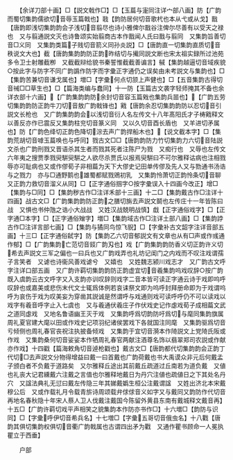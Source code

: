 <!-- { "loadSidebar": true } -->
　　【余详刀部十画】□【説文戟作□】□【玉萹与寁同注详宀部八画】防【广韵而蜀切集韵儒欲切音辱玉篇戟也】戨【韵防居何切音歌杙也本从弋或从戈】戬【唐韵即浅切集韵韵会子浅切音翦尽也诗小雅俾尔戬谷注俾尔尽善有以受天之禄也　又与翦通説文灭也诗鲁颂实始翦商古本作戬闻人氏曰戬与翦同　又集韵旨善切音□义同　又集韵类篇子贱切音箭义同孙炎説】□【唐韵直一切集韵直质切音秩说文大也】截【唐韵集韵韵防正韵昨结切与擮同説文断也宋太祖实録所过池苑多令卫士射雕截栁　又截截辩给貌书秦誓惟截截善谝言】戫【集韵越逼切音域疾貌○按此字与防字不同广韵譌作防字而字彚正字通仍之误矣由未考説文与集韵也】□【集韵苦兼切音谦戈属也】増□【字彚何点切颔上声健也】□【五音集韵古得切音祴□□草生也】□【篇海类编与蠢同】十一防【玉篇古文袭字轻师掩其不备也余详衣部十六画】【广韵集韵韵防余封切音容玉篇戣也集韵兵噐也】【广韵五劳切集韵韵防正韵牛刀切音敖广韵戟锋也】戭【唐韵余忍切集韵韵防以忍切音引説文长枪也　又广韵集韵韵会以浅切音衍人名左传文十八年髙阳氏才子梼戭释文以善反亦作已震反又集韵柱兖切音篆义同　又以久切音酉长盾也　又羊进切矛属也】防【广韵色绛切正韵色降切淙去声广韵捍船木也】【说文截本字】□【集韵荒胡切音嘑玉萹唤也与呼同】戮古文□□【唐韵韵防力竹切集韵力六切音陆説文杀也广韵刑戮又晋语杀其生者而戮其死者注陈尸为戮　又痴行也　又辱也左传文六年夷之搜贾季戮臾騈臾騈之人欲尽杀贾氏以报焉臾騈曰不可尔雅释诂病也注相戮辱亦可耻病也又或作僇荀子非相萹为天下大僇史记田单传僇及先人又与勠通书汤诰与之戮力　亦与□通野鹅也雄蜀都赋戮鶂初乳　又集韵怜萧切正韵怜条切音聊又正韵力救切音溜义从同】□【正字通俗掴字○按字彚误入十四画今改正】增□【集韵与□同】□【集韵秽古作□注详禾部十三画】十二□【集韵戴古作□注详十四画】战古文□【广韵集韵韵防正韵之膳切旃去声説文鬬也左传庄十一年皆陈曰战　又惧也书仲虺之诰小大战战　又姓汉战兢明战慎】戱【正字通俗戏字】□【正字通□本字】□【正字通俗矰字】増□【集韵域古作□注详土部八画】□【集韵誖古作□注详言部七画】□【集韵与獝同鸟惊飞貎】□【字彚补古文韶字注详音部五画】十三□【正字通俗弑字】防【集韵乙六切音郁説文有文章也从有□声或作彧通作郁】□【广韵集韵亡范切音鋄广韵刄也】戏【广韵集韵韵防香义切正韵许义切希去声説文三军之偏也一曰兵也又广韵戏弄也礼坊记闺门之内戏而不叹注戏谓孺子言笑者　又谑也诗衞风善戏谑兮　又嬉也　又姓魏志颍川戏志才　又广韵古文呼字注详口部五画　又广韵许羁切集韵韵防正韵虚宜切音羲集韵呜戏叹辞○按广韵既入虞韵云古文呼字又入支韵亦训叹辞则戏字二音本皆可读正字通云诗于戏即呜呼叹辞也或嘉美或悲伤末代文士辄爲体例若哀诔祭文即为呜呼封拜册命即为于戏谓呜呼为哀伤于戏为叹美妄为穿凿其説诚是然谓呼与戏通则戏可读呼呼仍不可以读戏以戏字有羲音呼字止入七虞也　又与羲通伏羲庄子作伏戏史记作虙戏荀子成相萹文武之道同虙戏　又地名鲁语幽王灭于戏　又集韵呼爲切韵防吁爲切与麾同集韵旗属周礼夏官建大麾以田或作戏史记项羽纪诸侯罢戏下各就国注同麾　又集韵驱爲切音亏倾侧也周礼春官丧祝注执披备倾戏　又集韵于宜切音漪本作陭説文上党陭氏阪或作戏　又集韵桑何切音娑娑本作牺周礼春官两献注酒尊名饰以翡翠郑司农説或作献亦作戏】十四戳【篇海敕角切音逴枪戳也】戴古文□【唐韵都代切集韵韵会正韵丁代切□去声説文分物得增益曰戴一曰首戴也广韵荷戴也书大禹谟众非元后何戴孟子颁白者不负戴于道路矣　又尔雅释丘途出其前戴丘疏道过丘南若为道负戴　又値也礼丧大记君纁戴六注戴之言值也尔雅释地戴日为丹穴注値也疏値日之下其处名丹穴　又諡法典礼无愆曰戴左传隐三年其娣戴嬀生桓公注戴谓諡　又姓出济北本宋戴穆公后　又或作载礼月令载青旂诗周颂载弁俅俅音义如字又与戴同又韵防作代切音再地名春秋隐十年宋人蔡人卫人伐戴注戴国今陈留外黄县东南有戴城释文戴音再】十五□【广韵许羁切戏平声相笑之貌集韵本作防亦书作□】十六増□【韵防与识同】□【字彚呼伊切音希兵名】十七増□【字彚五哥切音俄虫名】十八戵【唐韵其俱切集韵权俱切音衢广韵戟属也古谓四出矛为戵　又通作瞿书顾命一人冕执瞿立于西垂】

　　户部
